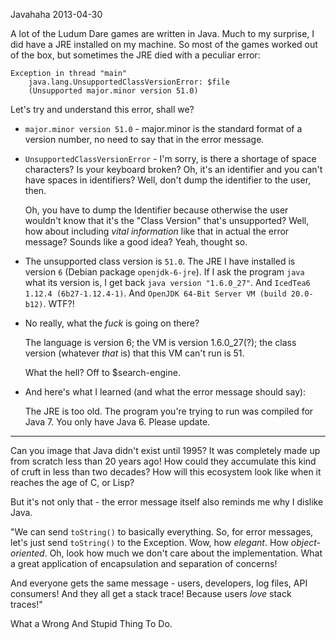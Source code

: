 Javahaha
2013-04-30

A lot of the Ludum Dare games are written in Java. Much to my surprise,
I did have a JRE installed on my machine. So most of the games worked
out of the box, but sometimes the JRE died with a peculiar error:

    Exception in thread "main"
        java.lang.UnsupportedClassVersionError: $file
        (Unsupported major.minor version 51.0)

Let's try and understand this error, shall we?

* `major.minor version 51.0` - major.minor is the standard format of
  a version number, no need to say that in the error message.

* `UnsupportedClassVersionError` - I'm sorry, is there a shortage of space characters?
  Is your keyboard broken? Oh, it's an identifier and you can't have spaces in identifiers?
  Well, don't dump the identifier to the user, then.
  
  Oh, you have to dump the Identifier because otherwise the user wouldn't know
  that it's the "Class Version" that's unsupported? Well, how about including
  *vital information* like that in actual the error message? Sounds like a good
  idea? Yeah, thought so.

* The unsupported class version is `51.0`. The JRE I have installed
  is version `6` (Debian package `openjdk-6-jre`). If I ask the program `java`
  what its version is, I get back `java version "1.6.0_27"`.  And `IcedTea6
  1.12.4 (6b27-1.12.4-1)`. And `OpenJDK 64-Bit Server VM (build 20.0-b12)`.
  WTF?!

* No really, what the *fuck* is going on there?

  The language is version 6; the VM is version 1.6.0_27(?); the
  class version (whatever *that* is) that this VM can't run is 51.

  What the hell? Off to $search-engine.

* And here's what I learned (and what the error message should say):

    The JRE is too old. The program you're trying to run was
    compiled for Java 7. You only have Java 6. Please update.

---

Can you image that Java didn't exist until 1995? It was completely made up
from scratch less than 20 years ago! How could they accumulate this kind
of cruft in less than two decades? How will this ecosystem look like when it
reaches the age of C, or Lisp?

But it's not only that - the error message itself also reminds me why I dislike
Java.

"We can send `toString()` to basically everything. So, for error messages,
let's just send `toString()` to the Exception. Wow, how *elegant*.
How *object-oriented*. Oh, look how much we don't care about the
implementation. What a great application of encapsulation and
separation of concerns!
 
And everyone gets the same message - users, developers, log files, API
consumers! And they all get a stack trace! Because users *love* stack traces!"

What a Wrong And Stupid Thing To Do.

